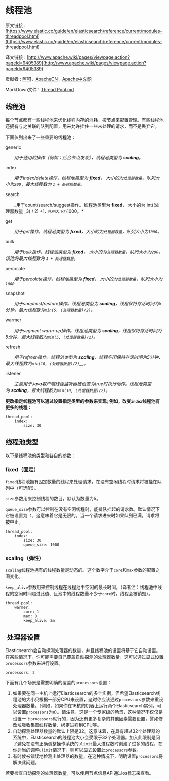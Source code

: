 # 线程池

原文链接 : [https://www.elastic.co/guide/en/elasticsearch/reference/current/modules-threadpool.html](https://www.elastic.co/guide/en/elasticsearch/reference/current/modules-threadpool.html)

译文链接 : [http://www.apache.wiki/pages/viewpage.action?pageId=9405389](http://www.apache.wiki/pages/viewpage.action?pageId=9405389)

贡献者 : [阿叩](/display/~luanqing)，[ApacheCN](/display/~apachecn)，[Apache中文网](/display/~apachechina)

MarkDown文件：[Thread Pool.md](https://github.com/aqlu/elasticsearch-reference-cn/blob/master/Modules/Thread_Pool.md)

## 线程池

每个节点都有一些线程池来优化线程内存的消耗，按节点来配置管理。有些线程池还拥有与之关联的队列配置，用来允许挂住一些未处理的请求，而不是丢弃它。

下面仅列出来了一些重要的线程池：

generic

  _用于通用的操作（例如：后台节点发现），线程池类型为 **scaling**。_

index

  _用于index/delete操作，线程池类型为 **fixed**， 大小的为`处理器数量`，队列大小为`200`，最大线程数为 `1 + 处理器数量`。_

search

  _用于count/search/suggest操作。线程池类型为 **fixed**， 大小的为 int((处理器数量 _3) / 2) +1`，队列大小为`1000。*

get

  _用于get操作。线程池类型为 **fixed**，大小的为`处理器数量`，队列大小为`1000`。_

bulk

  _用于bulk操作，线程池类型为 **fixed**， 大小的为`处理器数量`，队列大小为`200`，该池的最大线程数为 `1 + 处理器数量`。_

percolate

  _用于percolate操作，线程池类型为 **fixed**， 大小的为`处理器数量`，队列大小为`1000`_

snapshot

  _用于snaphost/restore操作。线程池类型为 **scaling**，线程保持存活时间为5分钟，最大线程数为`min(5, (处理器数量)/2)`。_

warmer

  _用于segment warm-up操作。线程池类型为 **scaling**，线程保持存活时间为5分钟，最大线程数为`min(5, (处理器数量)/2)`。_

refresh

  _用于refresh操作。线程池类型为 **scaling**，线程空闲保持存活时间为5分钟，最大线程数为`min(10, (处理器数量)/2)`__。_

listener

  _主要用于Java客户端线程监听器被设置为true时执行动作。线程池类型为 **scaling**，最大线程数为`min(10, (处理器数量)/2)`。_

**更改指定线程池可以通过设置指定类型的参数来实现; 例如，改变`index`线程池有更多的线程：**

```
thread_pool:
    index:
        size: 30
```

## 线程池类型

以下是线程池的类型和各自的参数：

### fixed（固定）

`fixed`线程池拥有固定数量的线程来处理请求，在没有空闲线程时请求将被挂在队列中（可选配）。

`size`参数用来控制线程的数目，默认为数量为5。

`queue_size`参数可以控制在没有空闲线程时，能排队挂起的请求数。默认情况下它被设置为`-1`，这意味着它是无限的。当一个请求进来时如果队列已满，请求将被中止。

```
thread_pool:
    index:
        size: 30
        queue_size: 1000
```

### scaling（弹性）

`scaling`线程池拥有的线程数量是动态的。这个数字介于`core`和`max`参数的配置之间变化。

`keep_alive`参数用来控制线程在线程池中空闲的最长时间。（译者注：线程池中线程的空闲时间超过此值、且池中的线程数量不少于`core`时，线程会被销毁）。 

```
thread_pool:
    warmer:
        core: 1
        max: 8
        keep_alive: 2m
```

##  处理器设置 

Elasticsearch会自动探测处理器的数量，并且线程池的设置将基于它自动设置。在某些情况下，你可能需要自己覆盖自动探测的处理器数量，这可以通过显式设置`processors`参数来进行设置。

```
processors: 2
```

下面有几个场景是需要明确的覆盖的`processors`设置：

1.  如果要在同一主机上运行Elasticsearch的多个实例，但希望Elasticsearch线程池的大小只根据一部分CPU来设置，这时你应该通过`processors`参数来重设处理器数量。（例如，如果你在16核的机器上运行两个Elasticsearch实例，可以设置`processors`为`8`）。请注意，这是一个专家级的场景，这种情况不仅仅是设置一下`processors`就行的，因为还有更多复杂的其他因素需要设置，譬如修改垃圾收集器线程数量、绑定进程到CPU等。
2.  自动探测处理器数量的默认上限是32。这意味着，在具有超过32个处理器的系统中，Elasticsearch的线程池大小会受限于32个处理器。加入此限制是问了避免在没有正确调整操作系统的`ulimit`最大进程数时创建了过多的线程，在你适当的调整`ulimit`情况下，则可以显式设置此`processors`参数。
3.  有时候被错误地检测出处理器的数量，在这种情况下，明确设置`processors`将解决此问题。

若要检查自动探测的处理器数量，可以使用节点信息API通过os标志来查看。